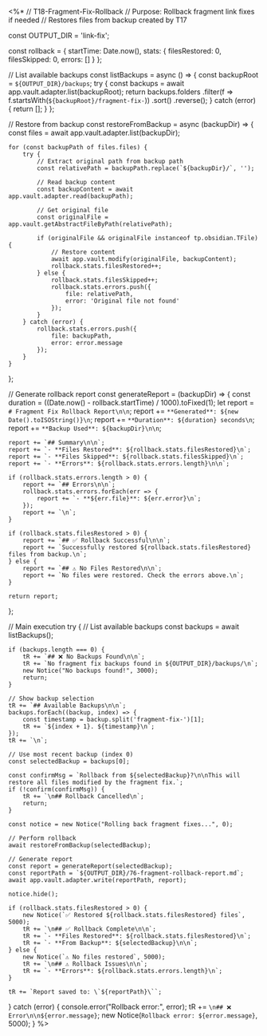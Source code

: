 <%*
// T18-Fragment-Fix-Rollback
// Purpose: Rollback fragment link fixes if needed
// Restores files from backup created by T17

const OUTPUT_DIR = 'link-fix';

const rollback = {
    startTime: Date.now(),
    stats: {
        filesRestored: 0,
        filesSkipped: 0,
        errors: []
    }
};

// List available backups
const listBackups = async () => {
    const backupRoot = `${OUTPUT_DIR}/backups`;
    try {
        const backups = await app.vault.adapter.list(backupRoot);
        return backups.folders
            .filter(f => f.startsWith(`${backupRoot}/fragment-fix-`))
            .sort()
            .reverse();
    } catch (error) {
        return [];
    }
};

// Restore from backup
const restoreFromBackup = async (backupDir) => {
    const files = await app.vault.adapter.list(backupDir);
    
    for (const backupPath of files.files) {
        try {
            // Extract original path from backup path
            const relativePath = backupPath.replace(`${backupDir}/`, '');
            
            // Read backup content
            const backupContent = await app.vault.adapter.read(backupPath);
            
            // Get original file
            const originalFile = app.vault.getAbstractFileByPath(relativePath);
            
            if (originalFile && originalFile instanceof tp.obsidian.TFile) {
                // Restore content
                await app.vault.modify(originalFile, backupContent);
                rollback.stats.filesRestored++;
            } else {
                rollback.stats.filesSkipped++;
                rollback.stats.errors.push({
                    file: relativePath,
                    error: 'Original file not found'
                });
            }
        } catch (error) {
            rollback.stats.errors.push({
                file: backupPath,
                error: error.message
            });
        }
    }
};

// Generate rollback report
const generateReport = (backupDir) => {
    const duration = ((Date.now() - rollback.startTime) / 1000).toFixed(1);
    let report = `# Fragment Fix Rollback Report\n\n`;
    report += `**Generated**: ${new Date().toISOString()}\n`;
    report += `**Duration**: ${duration} seconds\n`;
    report += `**Backup Used**: ${backupDir}\n\n`;
    
    report += `## Summary\n\n`;
    report += `- **Files Restored**: ${rollback.stats.filesRestored}\n`;
    report += `- **Files Skipped**: ${rollback.stats.filesSkipped}\n`;
    report += `- **Errors**: ${rollback.stats.errors.length}\n\n`;
    
    if (rollback.stats.errors.length > 0) {
        report += `## Errors\n\n`;
        rollback.stats.errors.forEach(err => {
            report += `- **${err.file}**: ${err.error}\n`;
        });
        report += `\n`;
    }
    
    if (rollback.stats.filesRestored > 0) {
        report += `## ✅ Rollback Successful\n\n`;
        report += `Successfully restored ${rollback.stats.filesRestored} files from backup.\n`;
    } else {
        report += `## ⚠️ No Files Restored\n\n`;
        report += `No files were restored. Check the errors above.\n`;
    }
    
    return report;
};

// Main execution
try {
    // List available backups
    const backups = await listBackups();
    
    if (backups.length === 0) {
        tR += `## ❌ No Backups Found\n\n`;
        tR += `No fragment fix backups found in ${OUTPUT_DIR}/backups/\n`;
        new Notice("No backups found!", 3000);
        return;
    }
    
    // Show backup selection
    tR += `## Available Backups\n\n`;
    backups.forEach((backup, index) => {
        const timestamp = backup.split('fragment-fix-')[1];
        tR += `${index + 1}. ${timestamp}\n`;
    });
    tR += `\n`;
    
    // Use most recent backup (index 0)
    const selectedBackup = backups[0];
    
    const confirmMsg = `Rollback from ${selectedBackup}?\n\nThis will restore all files modified by the fragment fix.`;
    if (!confirm(confirmMsg)) {
        tR += `\n## Rollback Cancelled\n`;
        return;
    }
    
    const notice = new Notice("Rolling back fragment fixes...", 0);
    
    // Perform rollback
    await restoreFromBackup(selectedBackup);
    
    // Generate report
    const report = generateReport(selectedBackup);
    const reportPath = `${OUTPUT_DIR}/76-fragment-rollback-report.md`;
    await app.vault.adapter.write(reportPath, report);
    
    notice.hide();
    
    if (rollback.stats.filesRestored > 0) {
        new Notice(`✅ Restored ${rollback.stats.filesRestored} files`, 5000);
        tR += `\n## ✅ Rollback Complete\n\n`;
        tR += `- **Files Restored**: ${rollback.stats.filesRestored}\n`;
        tR += `- **From Backup**: ${selectedBackup}\n\n`;
    } else {
        new Notice(`⚠️ No files restored`, 5000);
        tR += `\n## ⚠️ Rollback Issues\n\n`;
        tR += `- **Errors**: ${rollback.stats.errors.length}\n`;
    }
    
    tR += `Report saved to: \`${reportPath}\``;
    
} catch (error) {
    console.error("Rollback error:", error);
    tR += `\n## ❌ Error\n\n${error.message}`;
    new Notice(`Rollback error: ${error.message}`, 5000);
}
%>